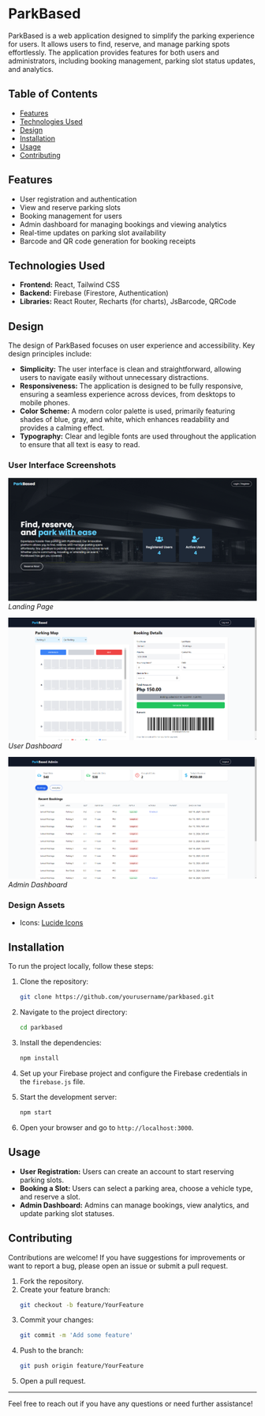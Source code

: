 # ParkBased

ParkBased is a web application designed to simplify the parking experience for users. It allows users to find, reserve, and manage parking spots effortlessly. The application provides features for both users and administrators, including booking management, parking slot status updates, and analytics.

## Table of Contents

- [Features](#features)
- [Technologies Used](#technologies-used)
- [Design](#design)
- [Installation](#installation)
- [Usage](#usage)
- [Contributing](#contributing)


## Features

- User registration and authentication
- View and reserve parking slots
- Booking management for users
- Admin dashboard for managing bookings and viewing analytics
- Real-time updates on parking slot availability
- Barcode and QR code generation for booking receipts

## Technologies Used

- **Frontend:** React, Tailwind CSS
- **Backend:** Firebase (Firestore, Authentication)
- **Libraries:** React Router, Recharts (for charts), JsBarcode, QRCode

## Design

The design of ParkBased focuses on user experience and accessibility. Key design principles include:

- **Simplicity:** The user interface is clean and straightforward, allowing users to navigate easily without unnecessary distractions.
- **Responsiveness:** The application is designed to be fully responsive, ensuring a seamless experience across devices, from desktops to mobile phones.
- **Color Scheme:** A modern color palette is used, primarily featuring shades of blue, gray, and white, which enhances readability and provides a calming effect.
- **Typography:** Clear and legible fonts are used throughout the application to ensure that all text is easy to read.

### User Interface Screenshots

![Landing Page](src/assets/Screenshots/landing-page.png)
*Landing Page*

![User Dashboard](src/assets/Screenshots/user-dashboard.png)
*User Dashboard*

![Admin Dashboard](src/assets/Screenshots/admin-dashboard.png)
*Admin Dashboard*

### Design Assets

- Icons: [Lucide Icons](https://lucide.dev/)

## Installation

To run the project locally, follow these steps:

1. Clone the repository:
   ```bash
   git clone https://github.com/yourusername/parkbased.git
   ```

2. Navigate to the project directory:
   ```bash
   cd parkbased
   ```

3. Install the dependencies:
   ```bash
   npm install
   ```

4. Set up your Firebase project and configure the Firebase credentials in the `firebase.js` file.

5. Start the development server:
   ```bash
   npm start
   ```

6. Open your browser and go to `http://localhost:3000`.

## Usage

- **User Registration:** Users can create an account to start reserving parking slots.
- **Booking a Slot:** Users can select a parking area, choose a vehicle type, and reserve a slot.
- **Admin Dashboard:** Admins can manage bookings, view analytics, and update parking slot statuses.

## Contributing

Contributions are welcome! If you have suggestions for improvements or want to report a bug, please open an issue or submit a pull request.

1. Fork the repository.
2. Create your feature branch:
   ```bash
   git checkout -b feature/YourFeature
   ```
3. Commit your changes:
   ```bash
   git commit -m 'Add some feature'
   ```
4. Push to the branch:
   ```bash
   git push origin feature/YourFeature
   ```
5. Open a pull request.

---

Feel free to reach out if you have any questions or need further assistance!
